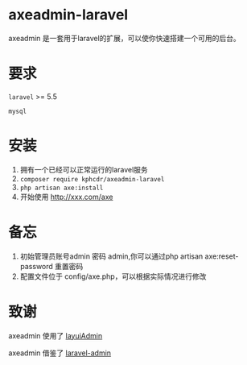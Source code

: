 # axeadmin-laravel
axeadmin 是一套用于laravel的扩展，可以使你快速搭建一个可用的后台。

# 要求

`laravel` >= 5.5

`mysql`


# 安装

1. 拥有一个已经可以正常运行的laravel服务
1. `composer require kphcdr/axeadmin-laravel`
1. `php artisan axe:install`
1. 开始使用  http://xxx.com/axe

# 备忘

1. 初始管理员账号admin 密码 admin,你可以通过php artisan axe:reset-password 重置密码
1. 配置文件位于 config/axe.php，可以根据实际情况进行修改

# 致谢

axeadmin 使用了  [layuiAdmin](https://www.layui.com/admin/)

axeadmin 借鉴了  [laravel-admin](https://github.com/z-song/laravel-admin)
